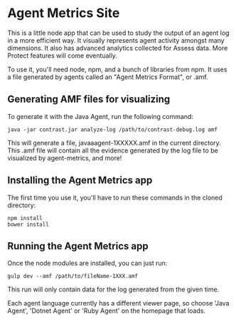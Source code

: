 # Agent Metrics Site

This is a little node app that can be used to study the output of an agent log in a more efficient way. It visually represents agent activity amongst many dimensions. It also has advanced analytics collected for Assess data. More Protect features will come eventually.

To use it, you'll need node, npm, and a bunch of libraries from npm. It uses a file generated by agents called an "Agent Metrics Format", or .amf. 

## Generating AMF files for visualizing
To generate it with the Java Agent, run the following command:

`java -jar contrast.jar analyze-log /path/to/contrast-debug.log amf`

This will generate a file, javaaagent-1XXXXX.amf in the current directory. This .amf file will contain all the evidence generated by the log file to be visualized by agent-metrics, and more!

## Installing the Agent Metrics app

The first time you use it, you'll have to run these commands in the cloned directory:

	npm install
	bower install

## Running the Agent Metrics app

Once the node modules are installed, you can just run:  

`gulp dev --amf /path/to/fileName-1XXX.amf`

This run will only contain data for the log generated from the given time.

Each agent language currently has a different viewer page, so choose 'Java Agent', 'Dotnet Agent' or 'Ruby Agent' on the homepage that loads.